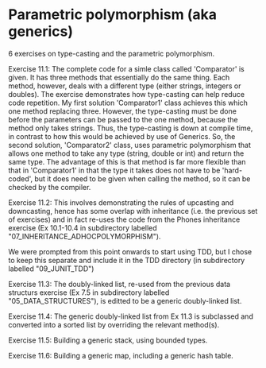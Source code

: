 <h1>Parametric polymorphism (aka generics)</h1>

6 exercises on type-casting and the parametric polymorphism.

Exercise 11.1:
The complete code for a simle class called 'Comparator' is given. It has three methods that essentially do the same thing. Each method, however, deals with a different
type (either strings, integers or doubles).
The exercise demonstrates how type-casting can help reduce code repetition.
My first solution 'Comparator1' class achieves this which one method replacing three.
However, the type-casting must be done before the parameters can be passed to the one method, because the method only takes strings.
Thus, the type-casting is down at compile time, in contrast to how this would be achieved by use of Generics.
So, the second solution, 'Comparator2' class, uses parametric polymorphism that allows one method to take any type (string, double or int) and return the same type.
The advantage of this is that method is far more flexible than that in 'Comparator1' in that the type it takes does not have to be 'hard-coded', but it does need to be given when calling the method, so it can be checked by the compiler.

Exercise 11.2:
This involves demonstrating the rules of upcasting and downcasting, hence has some overlap with inheritance (i.e. the previous set of exercises) and in fact re-uses
the code from the Phones inheritance exercise (Ex 10.1-10.4 in subdirectory labelled "07_INHERITANCE_ADHOCPOLYMORPHISM").

We were prompted from this point onwards to start using TDD, but I chose to keep this separate and include it in the TDD directory (in subdirectory labelled "09_JUNIT_TDD")

Exercise 11.3:
The doubly-linked list, re-used from the previous data structurs exercise (Ex 7.5 in subdirectory labelled "05_DATA_STRUCTURES"), is editted to be a generic doubly-linked list.

Exercise 11.4:
The generic doubly-linked list from Ex 11.3 is subclassed and converted into a sorted list by overriding the relevant method(s).

Exercise 11.5:
Building a generic stack, using bounded types.

Exercise 11.6:
Building a generic map, including a generic hash table.
